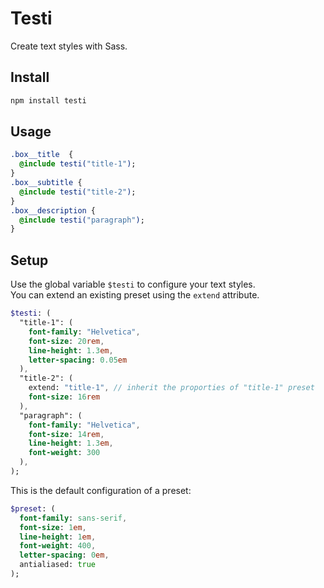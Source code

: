 # Testi
Create text styles with Sass.

## Install

```sh
npm install testi
```

## Usage

```sass
.box__title  {
  @include testi("title-1");
}
.box__subtitle {
  @include testi("title-2");
}
.box__description {
  @include testi("paragraph");
}
```

## Setup

Use the global variable ```$testi``` to configure your text styles.<br />
You can extend an existing preset using the ```extend``` attribute.

```sass
$testi: (
  "title-1": (
    font-family: "Helvetica",
    font-size: 20rem,
    line-height: 1.3em,
    letter-spacing: 0.05em
  ),
  "title-2": (
    extend: "title-1", // inherit the proporties of "title-1" preset
    font-size: 16rem
  ),
  "paragraph": (
    font-family: "Helvetica",
    font-size: 14rem,
    line-height: 1.3em,
    font-weight: 300
  ),
);
```

This is the default configuration of a preset:

```sass
$preset: (
  font-family: sans-serif,
  font-size: 1em,
  line-height: 1em,
  font-weight: 400,
  letter-spacing: 0em,
  antialiased: true
);
```
